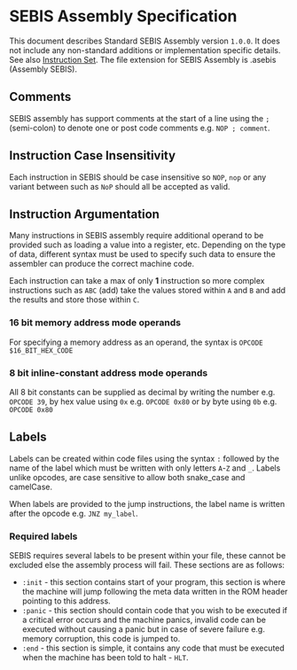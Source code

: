# SEBIS Assembly Specification

This document describes Standard SEBIS Assembly version `1.0.0`. It does not include any non-standard additions or implementation specific details. See also [Instruction Set](instruction-set.md). The file extension for SEBIS Assembly is .asebis (Assembly SEBIS).

## Comments
SEBIS assembly has support comments at the start of a line using the `;` (semi-colon) to denote one or post code comments e.g. `NOP ; comment`.

## Instruction Case Insensitivity
Each instruction in SEBIS should be case insensitive so `NOP`, `nop` or any variant between such as `NoP` should all be accepted as valid.

## Instruction Argumentation
Many instructions in SEBIS assembly require additional operand to be provided such as loading a value into a register, etc. Depending on the type of data, different syntax must be used to specify such data to ensure the assembler can produce the correct machine code.

Each instruction can take a max of only **1** instruction so more complex instructions such as `ABC` (add) take the values stored within `A` and `B` and add the results and store those within `C`.

### 16 bit memory address mode operands
For specifying a memory address as an operand, the syntax is `OPCODE $16_BIT_HEX_CODE`

### 8 bit inline-constant address mode operands
All 8 bit constants can be supplied as decimal by writing the number e.g. `OPCODE 39`, by hex value using `0x` e.g. `OPCODE 0x80` or by byte using `0b` e.g. `OPCODE 0x80`


## Labels
Labels can be created within code files using the syntax `:` followed by the name of the label which must be written with only letters `A`-`Z` and `_`. Labels unlike opcodes, are case sensitive to allow both snake_case and camelCase.

When labels are provided to the jump instructions, the label name is written after the opcode e.g. `JNZ my_label`.

### Required labels
SEBIS requires several labels to be present within your file, these cannot be excluded else the assembly process will fail. These sections are as follows:
- `:init` - this section contains start of your program, this section is where the machine will jump following the meta data written in the ROM header pointing to this address.
- `:panic` - this section should contain code that you wish to be executed if a critical error occurs and the machine panics, invalid code can be executed without causing a panic but in case of severe failure e.g. memory corruption, this code is jumped to.
- `:end` - this section is simple, it contains any code that must be executed when the machine has been told to halt - `HLT`.

